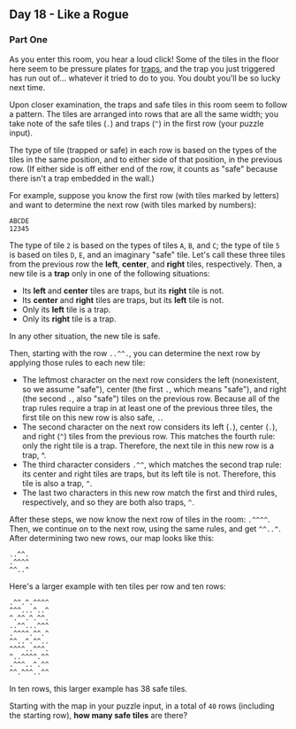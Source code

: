 ## Day 18 - Like a Rogue

### Part One

As you enter this room, you hear a loud click! Some of the tiles in the floor here seem to be
pressure plates for [traps][1], and the trap you just triggered has run out of... whatever it
tried to do to you. You doubt you'll be so lucky next time.

Upon closer examination, the traps and safe tiles in this room seem to follow a pattern. The tiles
are arranged into rows that are all the same width; you take note of the safe tiles (`.`) and
traps (`^`) in the first row (your puzzle input).

The type of tile (trapped or safe) in each row is based on the types of the tiles in the same
position, and to either side of that position, in the previous row. (If either side is off either
end of the row, it counts as "safe" because there isn't a trap embedded in the wall.)

For example, suppose you know the first row (with tiles marked by letters) and want to determine
the next row (with tiles marked by numbers):

```
ABCDE
12345
```

The type of tile `2` is based on the types of tiles `A`, `B`, and `C`; the type of tile `5` is
based on tiles `D`, `E`, and an imaginary "safe" tile. Let's call these three tiles from the
previous row the **left**, **center**, and **right** tiles, respectively. Then, a new tile is a
**trap** only in one of the following situations:

 * Its **left** and **center** tiles are traps, but its **right** tile is not.
 * Its **center** and **right** tiles are traps, but its **left** tile is not.
 * Only its **left** tile is a trap.
 * Only its **right** tile is a trap.

In any other situation, the new tile is safe.

Then, starting with the row `..^^.`, you can determine the next row by applying those rules to
each new tile:

 * The leftmost character on the next row considers the left (nonexistent, so we assume "safe"),
    center (the first `.`, which means "safe"), and right (the second `.`, also "safe") tiles on
    the previous row. Because all of the trap rules require a trap in at least one of the previous
    three tiles, the first tile on this new row is also safe, `.`.
 * The second character on the next row considers its left (`.`), center (`.`), and right (`^`)
    tiles from the previous row. This matches the fourth rule: only the right tile is a trap.
    Therefore, the next tile in this new row is a trap, ^.
 * The third character considers `.^^`, which matches the second trap rule: its center and right
    tiles are traps, but its left tile is not. Therefore, this tile is also a trap, `^`.
 * The last two characters in this new row match the first and third rules, respectively, and so
    they are both also traps, `^`.

After these steps, we now know the next row of tiles in the room: `.^^^^`. Then, we continue on
to the next row, using the same rules, and get `^^..^`. After determining two new rows, our map
looks like this:

```
..^^.
.^^^^
^^..^
```

Here's a larger example with ten tiles per row and ten rows:

```
.^^.^.^^^^
^^^...^..^
^.^^.^.^^.
..^^...^^^
.^^^^.^^.^
^^..^.^^..
^^^^..^^^.
^..^^^^.^^
.^^^..^.^^
^^.^^^..^^
```

In ten rows, this larger example has 38 safe tiles.

Starting with the map in your puzzle input, in a total of `40` rows (including the starting row),
**how many safe tiles** are there?


[1]: https://nethackwiki.com/wiki/Trap
